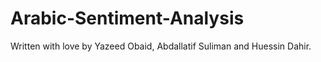 # Arabic-Sentiment-Analysis
Written with love by Yazeed Obaid, Abdallatif Suliman and Huessin Dahir.
